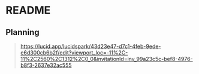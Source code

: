 # README
## Planning
> https://lucid.app/lucidspark/43d23e47-d7c1-4feb-9ede-e6d300cb6b2f/edit?viewport_loc=-11%2C-11%2C2560%2C1312%2C0_0&invitationId=inv_99a23c5c-bef8-4976-b8f3-2637e32ac555
